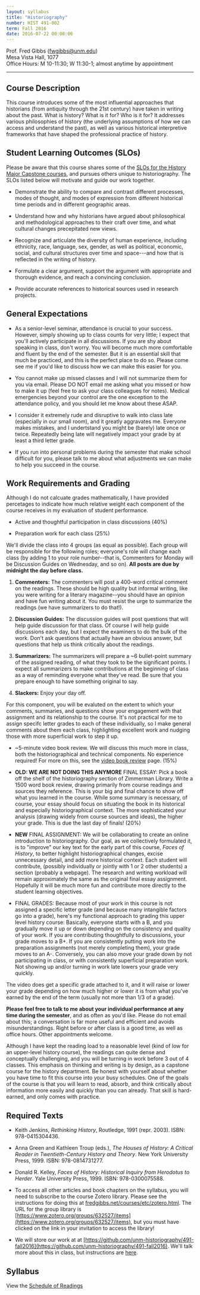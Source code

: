 ```yaml
---
layout: syllabus
title: "Historiography"
number: HIST 491-002
term: Fall 2016
date: 2016-07-22 00:00:00
---
```


Prof. Fred Gibbs \([fwgibbs@unm.edu](mailto:fwgibbs@unm.edu)\)    
Mesa Vista Hall, 1077    
Office Hours: M 10-11:30; W 11:30-1; almost anytime by appointment    

-----

## Course Description

This course introduces some of the most influential approaches that historians (from antiquity through the 21st century) have taken in writing about the past. What is history? What is it for? Who is it for? It addresses various philosophies of history (the underlying assumptions of how we can access and understand the past), as well as various historical interpretive frameworks that have shaped the professional practice of history.


## Student Learning Outcomes (SLOs)

Please be aware that this course shares some of the [SLOs for the History Major Capstone courses](http://history.unm.edu/undergraduate/learning-outcomes.html), and pursues others unique to historiography. The SLOs listed below will motivate and guide our work together.

* Demonstrate the ability to compare and contrast different processes, modes of thought, and modes of expression from different historical time periods and in different geographic areas.

* Understand how and why historians have argued about philosophical and methodological approaches to their craft over time, and what cultural changes precepitated new views.

* Recognize and articulate the diversity of human experience, including ethnicity, race, language, sex, gender, as well as political, economic, social, and cultural structures over time and space---and how that is reflected in the writing of history.

* Formulate a clear argument, support the argument with appropriate and thorough evidence, and reach a convincing conclusion.

* Provide accurate references to historical sources used in research projects.


## General Expectations

* As a senior-level seminar, attendance is crucial to your success. However, simply showing up to class counts for very little; I expect that you'll actively participate in all discussions. If you are shy about speaking in class, don't worry. You will become much more comfortable and fluent by the end of the semester. But it is an essential skill that much be practiced, and this is the perfect place to do so. Please come see me if you'd like to discuss how we can make this easier for you.

* You cannot make up missed classes and I will not summarize them for you via email. Please DO NOT email me asking what you missed or how to make it up (feel free to ask your class colleagues for notes). Medical emergencies beyond your control are the one exception to the attendance policy, and you should let me know about these ASAP.

* I consider it extremely rude and disruptive to walk into class late (especially in our small room), and it greatly aggravates me. Everyone makes mistakes, and I undertstand you might be (barely) late once or twice. Repeatedly being late will negatively impact your grade by at least a third letter grade.

* If you run into personal problems during the semester that make school difficult for you, please talk to me about what adjustments we can make to help you succeed in the course.


## Work Requirements and Grading

Although I do not calcuate grades mathematically, I have provided percetages to indicate how much relative weight each component of the course receives in my evaluation of student performance.

- Active and thoughtful participation in class discussions (40%)

- Preparation work for each class (25%)

We'll divide the class into 4 groups (as equal as possible). Each group will be responsible for the following roles; everyone's role will change each class (by adding 1 to your role number--that is, Commenters for Monday will be Discussion Guides on Wednesday, and so on). **All posts are due by midnight the day before class.**

1. **Commenters:** The commenters will post a 400-word critical comment on the readings. These should be high quality but informal writing, like you were writing for a literary magazine--you should have an opinion and have fun writing about it. You must resist the urge to summarize the readings (we have summarizers to do that!).  

2. **Discussion Guides:** The discussion guides will post questions that will help guide discussion for that class. Of course I will help guide discussions each day, but I expect the examiners to do the bulk of the work. Don't ask questions that actually have an obvious answer, but questions that help us think critically about the readings.

3. **Summarizers:** The summarizers will prepare a ~6 bullet-point summary of the assigned reading, of what they took to be the significant points. I expect all summarizers to make contributions at the beginning of class as a way of reminding everyone what they've read. Be sure that you prepare enough to have something original to say.

4. **Slackers:** Enjoy your day off.

For this component, you will be evaluted on the extent to which your comments, summaries, and questions show your engagement with that assignment and its relationship to the course. It's not practical for me to assign specifc letter grades to each of these individually, so I make general comments about them each class, highlighting excellent work and nudging those with more superficial work to step it up.

- ~5-minute video book review. We will discuss this much more in class, both the historiographical and technical components. No experience required! For more on this, see the [video book review](../etc/video-book-review) page. (15%)

- **OLD: WE ARE NOT DOING THIS ANYMORE** FINAL ESSAY: Pick a book off the shelf of the historiography section of Zimmerman Library. Write a 1500 word book review, drawing primarily from course readings and sources they reference. This is your big and final chance to show off what you learned in the course. While some summary is necessary, of course, your essay should focus on situating the book in its historical and especially historiographical context. The more sophisticated your analysis (drawing widely from course sources and ideas), the higher your grade. This is due the last day of finals! (20%)

- **NEW** FINAL ASSIGNMENT: We will be collaborating to create an online introduction to historiography. Our goal, as we collectively formulated it, is to "improve" our key text for the early part of this course, _Faces of History_, to better highlight historiographical changes, excise unnecessary detail, and add more historical context. Each student will contribute, (possibly individually or jointly with 1 or 2 other students) a section (probably a webpage). The research and writing workload will remain approximately the same as the original final essay assignment. Hopefully it will be much more fun and contribute more directly to the student learning objectives.

- FINAL GRADES: Because most of your work in this course is not assigned a specific letter grade (and because many intangible factors go into a grade), here's my functional approach to grading this upper level history course: Basically, everyone starts with a B, and you gradually move it up or down depending on the consistency and quality of your work. If you are contributing thoughtfully to discussions, your grade moves to a B+. If you are consistently putting work into the preparation assignments (not merely completing them), your grade moves to an A-. Conversely, you can also move your grade down by not participating in class, or with consistently superficial preparation work. Not showing up and/or turning in work late lowers your grade very quickly.

The video does get a specific grade attached to it, and it will raise or lower your grade depending on how much higher or lower it is from what you've earned by the end of the term (usually not more than 1/3 of a grade).

**Please feel free to talk to me about your individual performance at any time during the semester**, and as often as you'd like. Please do not email about this; a conversation is far more useful and efficient and avoids misunderstandings. Right before or after class is a good time, as well as office hours. Other appointments welcome.

Although I have kept the reading load to a reasonable level (kind of low for an upper-level history course), the readings can quite dense and conceptually challenging, and you will be turning in work before 3 out of 4 classes. This emphasis on thinking and writing is by design, as a capstone course for the history department. Be honest with yourself about whether you have time to fit this course into your busy schedules. One of the goals of the course is that you will learn to read, absorb, and think critically about information more easily and quickly than you can already. That skill is hard-earned, and only comes with practice.


## Required Texts

- Keith Jenkins, _Rethinking History_, Routledge, 1991 (repr. 2003). ISBN: 978-0415304436.

- Anna Green and Kathleen Troup (eds.), _The Houses of History: A Critical Reader in Twentieth-Century History and Theory_. New York University Press, 1999. ISBN: 978-0814731277.

- Donald R. Kelley, _Faces of History: Historical Inquiry from Herodotus to Herder_. Yale University Press, 1999. ISBN: 978-0300075588.

- To access all other articles and book chapters on the syllabus, you will need to subscribe to the course Zotero library. Please see the instructions for doing this at [fredgibbs.net/courses/etc/zotero.html](../etc/zotero.html). The URL for the group library is [https://www.zotero.org/groups/632527/items](https://www.zotero.org/groups/632527/items), but you must have clicked on the link in your invitation to access the library!
- We will store our work at at [https://github.com/unm-historiography/491-fall2016](https://github.com/unm-historiography/491-fall2016). We'll talk more about this in class, but instructions are [here](github-instructions.html).


## Syllabus
View the [Schedule of Readings](schedule.html)
